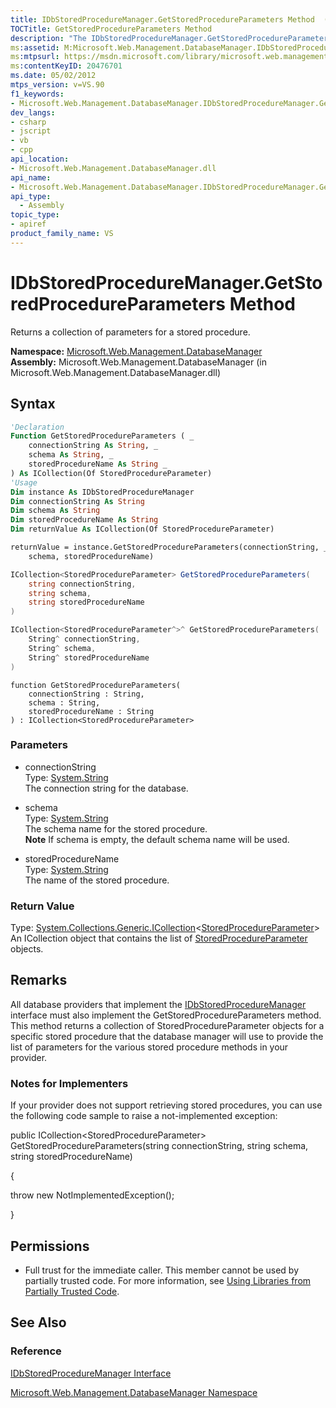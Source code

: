 ```yaml
---
title: IDbStoredProcedureManager.GetStoredProcedureParameters Method  (Microsoft.Web.Management.DatabaseManager)
TOCTitle: GetStoredProcedureParameters Method
description: "The IDbStoredProcedureManager.GetStoredProcedureParameters method returns a collection of parameters for a stored procedure."
ms:assetid: M:Microsoft.Web.Management.DatabaseManager.IDbStoredProcedureManager.GetStoredProcedureParameters(System.String,System.String,System.String)
ms:mtpsurl: https://msdn.microsoft.com/library/microsoft.web.management.databasemanager.idbstoredproceduremanager.getstoredprocedureparameters(v=VS.90)
ms:contentKeyID: 20476701
ms.date: 05/02/2012
mtps_version: v=VS.90
f1_keywords:
- Microsoft.Web.Management.DatabaseManager.IDbStoredProcedureManager.GetStoredProcedureParameters
dev_langs:
- csharp
- jscript
- vb
- cpp
api_location:
- Microsoft.Web.Management.DatabaseManager.dll
api_name:
- Microsoft.Web.Management.DatabaseManager.IDbStoredProcedureManager.GetStoredProcedureParameters
api_type:
  - Assembly
topic_type:
- apiref
product_family_name: VS
---
```


# IDbStoredProcedureManager.GetStoredProcedureParameters Method

Returns a collection of parameters for a stored procedure.

**Namespace:**  [Microsoft.Web.Management.DatabaseManager](microsoft-web-management-databasemanager-namespace.md)  
**Assembly:**  Microsoft.Web.Management.DatabaseManager (in Microsoft.Web.Management.DatabaseManager.dll)

## Syntax

```vb
'Declaration
Function GetStoredProcedureParameters ( _
    connectionString As String, _
    schema As String, _
    storedProcedureName As String _
) As ICollection(Of StoredProcedureParameter)
'Usage
Dim instance As IDbStoredProcedureManager
Dim connectionString As String
Dim schema As String
Dim storedProcedureName As String
Dim returnValue As ICollection(Of StoredProcedureParameter)

returnValue = instance.GetStoredProcedureParameters(connectionString, _
    schema, storedProcedureName)
```

```csharp
ICollection<StoredProcedureParameter> GetStoredProcedureParameters(
    string connectionString,
    string schema,
    string storedProcedureName
)
```

```cpp
ICollection<StoredProcedureParameter^>^ GetStoredProcedureParameters(
    String^ connectionString, 
    String^ schema, 
    String^ storedProcedureName
)
```

```jscript
function GetStoredProcedureParameters(
    connectionString : String, 
    schema : String, 
    storedProcedureName : String
) : ICollection<StoredProcedureParameter>
```

### Parameters

  - connectionString  
    Type: [System.String](https://msdn.microsoft.com/library/s1wwdcbf)  
    The connection string for the database.  

<!-- end list -->

  - schema  
    Type: [System.String](https://msdn.microsoft.com/library/s1wwdcbf)  
    The schema name for the stored procedure.  
    **Note**    If schema is empty, the default schema name will be used.  

<!-- end list -->

  - storedProcedureName  
    Type: [System.String](https://msdn.microsoft.com/library/s1wwdcbf)  
    The name of the stored procedure.  

### Return Value

Type: [System.Collections.Generic.ICollection](https://msdn.microsoft.com/library/92t2ye13)\<[StoredProcedureParameter](storedprocedureparameter-class-microsoft-web-management-databasemanager.md)\>  
An ICollection object that contains the list of [StoredProcedureParameter](storedprocedureparameter-class-microsoft-web-management-databasemanager.md) objects.  

## Remarks

All database providers that implement the [IDbStoredProcedureManager](idbstoredproceduremanager-interface-microsoft-web-management-databasemanager.md) interface must also implement the GetStoredProcedureParameters method. This method returns a collection of StoredProcedureParameter objects for a specific stored procedure that the database manager will use to provide the list of parameters for the various stored procedure methods in your provider.

### Notes for Implementers

If your provider does not support retrieving stored procedures, you can use the following code sample to raise a not-implemented exception:

public ICollection\<StoredProcedureParameter\> GetStoredProcedureParameters(string connectionString, string schema, string storedProcedureName)

{

   throw new NotImplementedException();

}

## Permissions

  - Full trust for the immediate caller. This member cannot be used by partially trusted code. For more information, see [Using Libraries from Partially Trusted Code](https://msdn.microsoft.com/library/8skskf63).

## See Also

### Reference

[IDbStoredProcedureManager Interface](idbstoredproceduremanager-interface-microsoft-web-management-databasemanager.md)

[Microsoft.Web.Management.DatabaseManager Namespace](microsoft-web-management-databasemanager-namespace.md)
